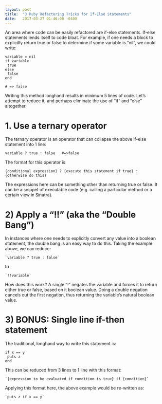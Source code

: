 ```yaml
---
layout: post
title:  "3 Ruby Refactoring Tricks for If-Else Statements"
date:   2017-03-27 01:46:08 -0400
---
```



An area where code can be easily refactored are if-else statements.  If-else statements lends itself to code bloat.  For example, if one needs a block to explicitly return true or false to determine if some variable is “nil”, we could write:


	variable = nil
	if variable
	 true
	else
	 false
	end

	# => false

Writing this method longhand results in minimum 5 lines of code. Let’s attempt to reduce it, and perhaps eliminate the use of “if” and “else” altogether.
	
# 1. Use a ternary operator

The ternary operator is an operator that can collapse the above if-else statement into 1 line:

 `variable ? true : false	#=>false`

The format for this operator is: 

 `{conditional expression} ? {execute this statement if true} : {otherwise do this}`

The expressions here can be something other than returning true or false.  It can be a snippet of executable code (e.g. calling a particular method or a certain view in Sinatra). 

# 2) Apply a “!!” (aka the “Double Bang”)

In instances where one needs to explicitly convert any value into a boolean statement, the double bang is an easy way to do this.  Taking the example above, we can reduce:

 	`variable ? true : false`

to

	`!!variable`

How does this work? A single “!” negates the variable and forces it to return either true or false, based on it boolean value.  Doing a double negation cancels out the first negation, thus returning the variable’s natural boolean value.

# 3) BONUS: Single line if-then statement

The traditional, longhand way to write this statement is:

	if x == y
	 puts z
	end

This can be reduced from 3 lines to 1 line with this format:

	`{expression to be evaluated if condition is true} if {condition}`

Applying this format here, the above example would be re-written as:

	`puts z if x == y`

